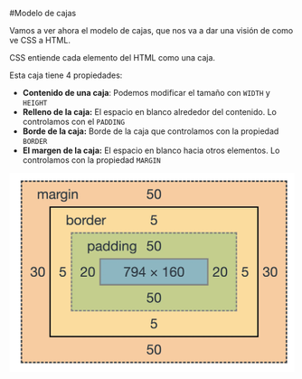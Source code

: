 #Modelo de cajas

Vamos a ver ahora el modelo de cajas, que nos va a dar una visión de como ve CSS a HTML. 

CSS entiende cada elemento del HTML como una caja.

Esta caja tiene 4 propiedades:

- __Contenido de una caja__: Podemos modificar el tamaño con `WIDTH` y `HEIGHT`
- **Relleno de la caja:** El espacio en blanco alrededor del contenido. Lo controlamos con el `PADDING`
- **Borde de la caja:** Borde de la caja que controlamos con la propiedad `BORDER`
- **El margen de la caja:** El espacio en blanco hacia otros elementos. Lo controlamos con la propiedad `MARGIN`

![Modelo de cajas](recursos/ModeloCajas.jpg)
